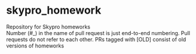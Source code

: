 # skypro_homework
Repository for Skypro homeworks<br/>
Number (#_) in the name of pull request is just end-to-end numbering. Pull requests do not refer to each other.
PRs tagged with [OLD] consist of old versions of homeworks
